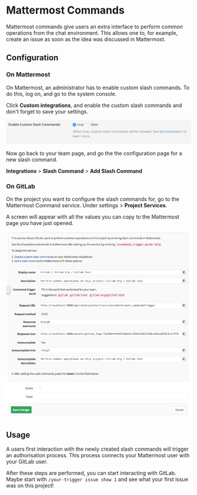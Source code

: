 # Mattermost Commands

Mattermost commands give users an extra interface to perform common operations
from the chat environment. This allows one to, for example, create an issue as
soon as the idea was discussed in Mattermost.

## Configuration

### On Mattermost

On Mattermost, an administrator has to enable custom slash commands. To do this,
log on, and go to the system console.

Click **Custom integrations**, and enable the custom slash commands and don't
forget to save your settings.

![Enable custom slash commands](img/mattermost_enable_custom_commands.png)

Now go back to your team page, and go the the configuration page for a new
slash command.

**Integrations** > **Slash Command** > **Add Slash Command**

### On GitLab

On the project you want to configure the slash commands for, go to the
Mattermost Command service. Under settings > **Project Services**.

A screen will appear with all the values you can copy to the Mattermost page you
have just opened.

![Mattermost setup instructions](img/mattermost_config_help.png)

## Usage

A users first interaction with the newly created slash commands will trigger an
authorisation process. This process connects your Mattermost user with your
GitLab user.

After these steps are performed, you can start interacting with GitLab. Maybe
start with `/your-trigger issue show 1` and see what your first issue was on
this project!
